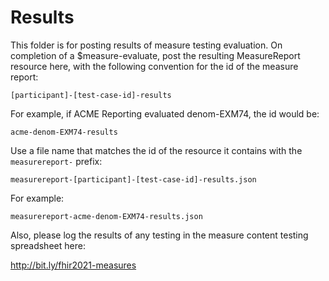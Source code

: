 # Results

This folder is for posting results of measure testing evaluation. On completion of a $measure-evaluate, post the resulting MeasureReport resource here, with the following convention for the id of the measure report:

```
[participant]-[test-case-id]-results
```

For example, if ACME Reporting evaluated denom-EXM74, the id would be:

```
acme-denom-EXM74-results
```

Use a file name that matches the id of the resource it contains with the `measurereport-` prefix:

```
measurereport-[participant]-[test-case-id]-results.json
```

For example:

```
measurereport-acme-denom-EXM74-results.json
```

Also, please log the results of any testing in the measure content testing spreadsheet here:

http://bit.ly/fhir2021-measures
